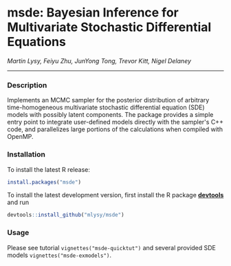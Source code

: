 # msde: Bayesian Inference for Multivariate Stochastic Differential Equations

*Martin Lysy, Feiyu Zhu, JunYong Tong, Trevor Kitt, Nigel Delaney*

---

### Description

Implements an MCMC sampler for the posterior distribution of arbitrary time-homogeneous multivariate stochastic differential equation (SDE) models with possibly latent components.  The package provides a simple entry point to integrate user-defined models directly with the sampler's C++ code, and parallelizes large portions of the calculations when compiled with OpenMP.

### Installation

To install the latest R release:
```r
install.packages("msde")
```
To install the latest development version, first install the R package [**devtools**](https://CRAN.R-project.org/package=devtools) and run
```r
devtools::install_github("mlysy/msde")
```

### Usage

Please see tutorial `vignettes("msde-quicktut")` and several provided SDE models `vignettes("msde-exmodels")`.
